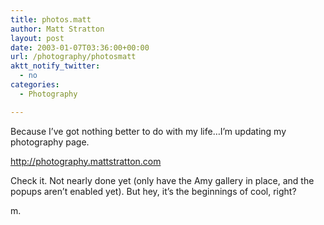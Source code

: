 ```yaml
---
title: photos.matt
author: Matt Stratton
layout: post
date: 2003-01-07T03:36:00+00:00
url: /photography/photosmatt
aktt_notify_twitter:
  - no
categories:
  - Photography

---
```

Because I&#8217;ve got nothing better to do with my life&#8230;I&#8217;m updating my photography page.

<http://photography.mattstratton.com>

Check it. Not nearly done yet (only have the Amy gallery in place, and the popups aren&#8217;t enabled yet). But hey, it&#8217;s the beginnings of cool, right?

m.